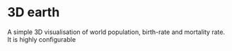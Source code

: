 # 3D earth

A simple 3D visualisation of world population, birth-rate and mortality rate. It is highly configurable
